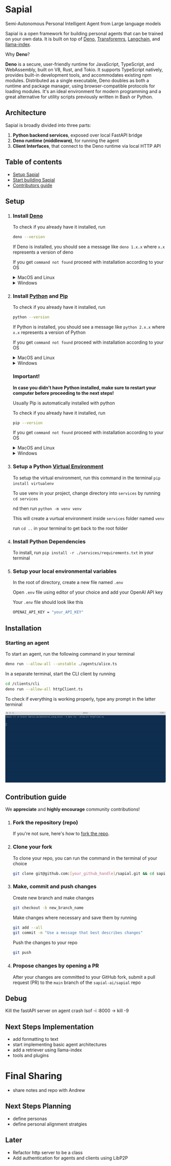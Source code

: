 # Sapial
Semi-Autonomous Personal Intelligent Agent from Large language models

Sapial is a open framework for building personal agents that can be trained on your own data. It is built on top of [Deno](https://deno.land/), [Transforemrs](), [Langchain](), and [llama-index]().

Why **Deno**? 

**Deno** is a secure, user-friendly runtime for JavaScript, TypeScript, and WebAssembly, built on V8, Rust, and Tokio. It supports TypeScript natively, provides built-in development tools, and accommodates existing npm modules. Distributed as a single executable, Deno doubles as both a runtime and package manager, using browser-compatible protocols for loading modules. It's an ideal environment for modern programming and a great alternative for utility scripts previously written in Bash or Python.

## Architecture
Sapial is broadly divided into three parts:
1. **Python backend services**, exposed over local FastAPI bridge
2. **Deno runtime (middleware)**, for running the agent
3. **Client Interfaces**, that connect to the Deno runtime via local HTTP API


## Table of contents

- [Setup Sapial](#setup)
- [Start building Sapial](#installation)
- [Contributors guide](#contribution-guide)

## Setup
1. ### Install [Deno](https://deno.com/runtime)

    To check if you already have it installed, run 
    ```bash
    deno --version
    ```

    If Deno is installed, you should see a message like `deno 1.x.x` where `x.x` represents a version of deno

    If you get `command not found` proceed with installation according to your OS
    <details>
    <summary>MacOS and Linux</summary>

    Using Shell
    ```bash
    curl -fsSL https://deno.land/x/install/install.sh | sh
    ```

    or using [Homebrew](https://formulae.brew.sh/formula/deno)
    ```bash
    brew install deno
    ```
    </details>

    <details>
    <summary>Windows</summary>

    Using [Scoop](https://scoop.sh/)

    ```bash
    scoop install deno
    ```


    or using [Chocolatey](https://chocolatey.org/packages/deno)
    ```bash
    choco install deno 
    ```
    </details>

2. ### Install [Python](https://www.python.org/) and [Pip](https://pip.pypa.io/en/stable/installation/)
    To check if you already have it installed, run 
    ```bash
    python --version
    ``` 

    If Python is installed, you should see a message like `python 2.x.x` where `x.x` represents a version of Python

    If you get `command not found` proceed with installation according to your OS

    <details>
    <summary>MacOS and Linux</summary>
    </br>

    Directly through [python](https://www.python.org/downloads/) website

    or, using [Homebrew](https://formulae.brew.sh/)
    ```bash
    brew install python
    ```

    </details>

    <details>
    <summary>Windows</summary>
    </br>

    Directly through [python](https://www.python.org/downloads/) website

    or, using [Scoop](https://scoop.sh/)

    ```bash
    scoop install main/python
    ```

    or, using [Chocolatey](https://chocolatey.org)
    ```bash
    choco install python --pre 
    ```
    </details>


    ### Important! ###
    **In case you didn't have Python installed, make sure to restart your computer before proceeding to the next steps!**

    Usually Pip is automatically installed with python

    To check if you already have it installed, run 
    ```bash
    pip --version
    ``` 

    If you get `command not found` proceed with installation according to your OS

    <details>
    <summary>MacOS and Linux</summary>
    </br>

    Using cli 
    ```bash
    python -m ensurepip --upgrade
    ```

    </details>

    <details>
    <summary>Windows</summary>
    </br>


    Using cli 

    ```bash
    C:> py -m ensurepip --upgrade
    ```

    </details>

4. ### Setup a Python [Virtual Environment](https://www.freecodecamp.org/news/how-to-setup-virtual-environments-in-python/) 

    To setup the virtual environment, run this command in the terminal
    ```pip install virtualenv```

    To use venv in your project, change directory into `services` by running
    `cd services`

    nd then run `python -m venv venv`

    This will create a vurtual environment inside `services` folder named `venv`

    run `cd ..` in your terminal to get back to the root folder


5. ### Install Python Dependencies 

    To install, run `pip install -r ./services/requirements.txt` in your terminal

6. ### Setup your local environmental variables

    In the root of directory, create a new file named `.env`

    Open `.env` file using editor of your choice and add your OpenAI API key

    Your `.env` file should look like this 
    ```bash 
    OPENAI_API_KEY = "your_API_KEY" 
    ```


## Installation 

### Starting an agent 

To start an agent, run the following command in your terminal
```bash 
deno run --allow-all --unstable ./agents/alice.ts
```

In a separate terminal, start the CLI client by running

```bash
cd /clients/cli
deno run --allow-all httpClient.ts
```

To check if everything is working properly, type any prompt in the latter terminal

![Checking if Sapial has been set up correctly](./assets/images/Sapial_CLI.gif)


## Contribution guide ##
We **appreciate** and **highly encourage** community contributions!

1. ### Fork the repository (repo)
    If you're not sure, here's how to [fork the repo](https://help.github.com/en/articles/fork-a-repo).

2. ### Clone your fork 
    To clone your repo, you can run the command in the terminal of your choice
    ```bash
    git clone git@github.com:[your_github_handle]/sapial.git && cd sapial
    ```
3. ### Make, commit and push changes
    Create new branch and make changes
    ```bash
    git checkout -b new_branch_name
    ```

    Make changes where necessary and save them by running

    ```bash
    git add --all
    git commit -m "Use a message that best describes changes"
    ```

    Push the changes to your repo
    ```bash
    git push
    ```

4. ### Propose changes by opening a PR
    After your changes are committed to your GitHub fork, submit a pull request (PR) to the `main` branch of the `sapial-ai/sapial` repo
## Debug ##
Kill the fastAPI server on agent crash
lsof -i :8000 -> <PID>
kill -9 <PID>

## Next Steps Implementation
- add formatting to text
- start implementing basic agent architectures 
- add a retriever using llama-index
- tools and plugins

# Final Sharing
- share notes and repo with Andrew 

## Next Steps Planning
 - define personas
 - define personal alignment stratgies

## Later
- Refactor http server to be a class
- Add authentication for agents and clients using LibP2P
